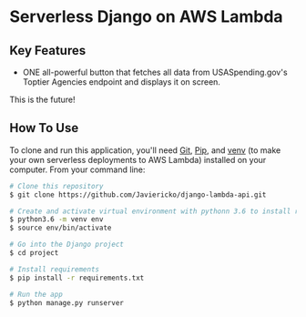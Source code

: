 # Serverless Django on AWS Lambda

## Key Features

* ONE all-powerful button that fetches all data from USASpending.gov's Toptier Agencies endpoint and displays it on screen.

This is the future!

## How To Use

To clone and run this application, you'll need [Git](https://git-scm.com), [Pip](https://pip.pypa.io/), and [venv](https://docs.python.org/3/library/venv.html) (to make your own serverless deployments to AWS Lambda) installed on your computer. From your command line:

```bash
# Clone this repository
$ git clone https://github.com/Javiericko/django-lambda-api.git

# Create and activate virtual environment with pythonn 3.6 to install requirements
$ python3.6 -m venv env
$ source env/bin/activate

# Go into the Django project
$ cd project

# Install requirements
$ pip install -r requirements.txt

# Run the app
$ python manage.py runserver
```